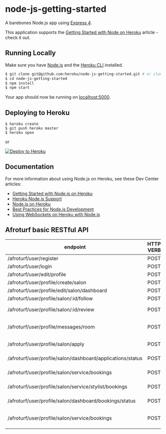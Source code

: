 # node-js-getting-started

A barebones Node.js app using [Express 4](http://expressjs.com/).

This application supports the [Getting Started with Node on Heroku](https://devcenter.heroku.com/articles/getting-started-with-nodejs) article - check it out.

## Running Locally

Make sure you have [Node.js](http://nodejs.org/) and the [Heroku CLI](https://cli.heroku.com/) installed.

```sh
$ git clone git@github.com:heroku/node-js-getting-started.git # or clone your own fork
$ cd node-js-getting-started
$ npm install
$ npm start
```

Your app should now be running on [localhost:5000](http://localhost:5000/).

## Deploying to Heroku

```
$ heroku create
$ git push heroku master
$ heroku open
```
or

[![Deploy to Heroku](https://www.herokucdn.com/deploy/button.png)](https://heroku.com/deploy)

## Documentation

For more information about using Node.js on Heroku, see these Dev Center articles:

- [Getting Started with Node.js on Heroku](https://devcenter.heroku.com/articles/getting-started-with-nodejs)
- [Heroku Node.js Support](https://devcenter.heroku.com/articles/nodejs-support)
- [Node.js on Heroku](https://devcenter.heroku.com/categories/nodejs)
- [Best Practices for Node.js Development](https://devcenter.heroku.com/articles/node-best-practices)
- [Using WebSockets on Heroku with Node.js](https://devcenter.heroku.com/articles/node-websockets)

## Afroturf basic RESTful API


| endpoint                                                 | HTTP VERB       | ACTION                               |
| ---------------------------------------------------------| ---------------:| ------------------------------------:|
| /afroturf/user/register                                  | POST            | registers user                       |
| /afroturf/user/login                                     | POST            | login user                           |
| /afroturf/user/edit/profile                              | POST            | edit a user                          |
| /afroturf/user/profile/create/salon                      | POST            | create salon                         |
| /afroturf/user/profile/edit/salon/dashboard              | POST            | edit salon details                   |
| /afroturf/user/profile/salon/:id/follow                  | POST            | follow salon                         |
| /afroturf/user/profile/salon/:id/review                  | POST            | write a review stylist/salon         |
| /afroturf/user/profile/messages/room                     | POST            | send a message to user/stylist/salon |
| /afroturf/user/profile/salon/apply                       | POST            | apply to a salon as stylist          |
| /afroturf/user/profile/salon/dashboard/applications/status | POST          | accept stylist request               |
| /afroturf/user/profile/salon/service/bookings            | POST            | book a service in a salon            |
| /afroturf/user/profile/salon/service/stylist/bookings    | POST            | book a service by a stylist          |
| /afroturf/user/profile/salon/dashboard/bookings/status   | POST            | book a service in a salon            |
| /afroturf/user/profile/salon/service/bookings            | POST            | accept booking from stylist/salon    |

